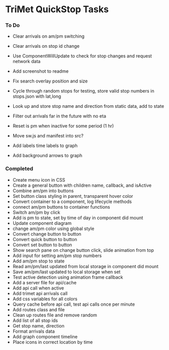 # TriMet QuickStop Tasks
### To Do

* Clear arrivals on am/pm switching
* Clear arrivals on stop id change
* Use ComponentWillUpdate to check for stop changes and request network data

* Add screenshot to readme
* Fix search overlay position and size
* Cycle through random stops for testing, store valid stop numbers in stops.json with lat,long
* Look up and store stop name and direction from static data, add to state

* Filter out arrivals far in the future with no eta
* Reset is pm when inactive for some period (1 hr)
* Move sw.js and manifest into src?
* Add labels time labels to graph
* Add background arrows to graph

### Completed
* Create menu icon in CSS
* Create a general button with children name, callback, and isActive
* Combine am/pm into buttons
* Set button class styling in parent, transparent hover color
* Convert container to a component, log lifecycle methods
* connect am/pm buttons to container functions
* Switch am/pm by click
* Add is pm to state, set by time of day in component did mount
* Update component diagram
* change am/pm color using global style
* Convert change button to button
* Convert quick button to button
* Convert set button to button
* Show search pane on change button click, slide animation from top
* Add input for setting am/pm stop numbers
* Add am/pm stop to state
* Read am/pm/last updated from local storage in component did mount
* Save am/pm/last updated to local storage when set
* Test active detection using animation frame callback
* Add a server file for api/cache
* Add api call when active
* Add trimet api arrivals call
* Add css variables for all colors
* Query cache before api call, test api calls once per minute
* Add routes class and file
* Clean up routes file and remove random
* Add list of all stop ids
* Get stop name, direction
* Format arrivals data
* Add graph component timeline 
* Place icons in correct location by time
